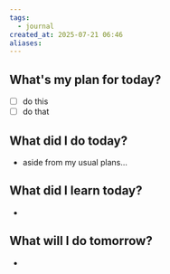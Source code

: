 ```yaml
---
tags:
  - journal
created_at: 2025-07-21 06:46
aliases:
---
```

## What's my plan for today?
- [ ] do this
- [ ] do that

## What did I do today?
- aside from my usual plans...

## What did I learn today?
- 

## What will I do tomorrow?
- 
